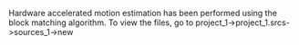 Hardware accelerated motion estimation has been performed using the block matching algorithm.
To view the files, go to project_1->project_1.srcs->sources_1->new
